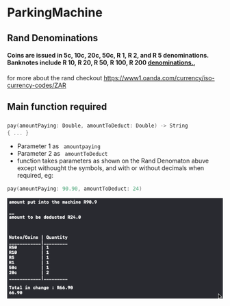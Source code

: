 # ParkingMachine

## Rand Denominations
#### Coins are issued in 5c, 10c, 20c, 50c, R 1, R 2, and R 5 denominations. Banknotes include R 10, R 20, R 50, R 100, R 200 [denominations.](https://www1.oanda.com/currency/iso-currency-codes/ZAR),
for more about the rand checkout <https://www1.oanda.com/currency/iso-currency-codes/ZAR>

## Main function required
### 
```swift
pay(amountPaying: Double, amountToDeduct: Double) -> String 
{ ... }
```

- Parameter 1 as  ``` amountpaying```
- Parameter 2 as ``` amountToDeduct```
- function takes parameters as shown on the Rand Denomaton abuve except withought the symbols, and with or without decimals when required, eg:
```swift
pay(amountPaying: 90.90, amountToDeduct: 24)
```

<img src="screenshots/screenshot.png" width="540">

